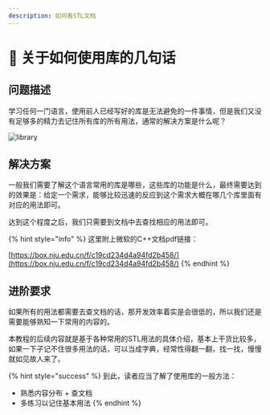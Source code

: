 ```yaml
---
description: 如何看STL文档
---
```


# 🎍 关于如何使用库的几句话

## 问题描述

学习任何一门语言，使用前人已经写好的库是无法避免的一件事情，但是我们又没有足够多的精力去记住所有库的所有用法，通常的解决方案是什么呢？

![library](https://images.unsplash.com/photo-1481627834876-b7833e8f5570?crop=entropy\&cs=srgb\&fm=jpg\&ixid=MnwxOTcwMjR8MHwxfHNlYXJjaHwyfHxsaWJyYXJ5fGVufDB8fHx8MTY0NDQ5NjI2MQ\&ixlib=rb-1.2.1\&q=85)

## 解决方案

一般我们需要了解这个语言常用的库是哪些，这些库的功能是什么，最终需要达到的效果是：给定一个需求，能够比较迅速的反应到这个需求大概在哪几个库里面有对应的用法即可。

达到这个程度之后，我们只需要到文档中去查找相应的用法即可。

{% hint style="info" %}
这里附上微软的C++文档pdf链接：

[https://box.nju.edu.cn/f/c19cd234d4a94fd2b458/](https://box.nju.edu.cn/f/c19cd234d4a94fd2b458/)
{% endhint %}

## 进阶要求

如果所有的用法都需要去查文档的话，那开发效率着实是会很低的，所以我们还是需要能够熟知一下常用的内容的。

本教程的后续内容就是基于各种常用的STL用法的具体介绍，基本上干货比较多，如果一下子记不住很多用法的话，可以当成字典，经常性得翻一翻，找一找，慢慢就如见故人来了。

{% hint style="success" %}
到此，读者应当了解了使用库的一般方法：

* 熟悉内容分布 + 查文档
* 多练习以记住基本用法
{% endhint %}
